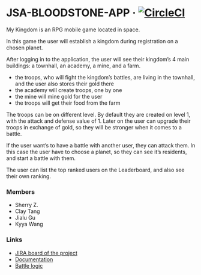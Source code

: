 # JSA-BLOODSTONE-APP &middot; [![CircleCI](https://circleci.com/gh/green-fox-academy/jsa-bloodstone-app/tree/development.svg?style=svg)](https://circleci.com/gh/green-fox-academy/jsa-bloodstone-app/tree/development)
My Kingdom is an RPG mobile game located in space.

In this game the user will establish a kingdom during registration on a chosen planet.

After logging in to the application, the user will see their kingdom’s 4 main buildings: a townhall, an academy, a mine, and a farm.

- the troops, who will fight the kingdom’s battles, are living in the townhall, and the user also stores their gold there
- the academy will create troops, one by one
- the mine will mine gold for the user
- the troops will get their food from the farm

The troops can be on different level. By default they are created on level 1, with the attack and defense value of 1. 
Later on the user can upgrade their troops in exchange of gold, so they will be stronger when it comes to a battle.

If the user want’s to have a battle with another user, they can attack them. 
In this case the user have to choose a planet, so they can see it’s residents, and start a battle with them.

The user can list the top ranked users on the Leaderboard, and also see their own ranking.

### Members
  * Sherry Z.
  * Clay Tang
  * Jialu Gu
  * Kyya Wang

### Links
  * [JIRA board of the project](https://jira.greenfox.academy/projects/JSAB2/summary)
  * [Documentation](https://documenter.getpostman.com/view/5191128/SWLe6T93)
  * [Battle logic](https://github.com/green-fox-academy/jsa-bloodstone-app/blob/JSAB2-60-battle-click-backend/backend/README.md)

